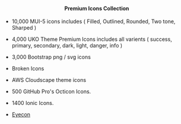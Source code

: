 <center><h4><p align="center"> Premium Icons Collection </p></h4></center>

-  10,000 MUI-5 icons includes ( Filled, Outlined, Rounded, Two tone, Sharped ) 

-  4,000 UKO Theme Premium Icons includes all varients ( success, primary, secondary, dark, light, danger, info )

-  3,000 Bootstrap png / svg icons

-  Broken Icons

-  AWS Cloudscape theme icons

-  500 GitHub Pro's Octicon Icons.

-  1400 Ionic Icons.

-  <a href="https://eyecon.netlify.app" target="_blank">Eyecon</a>

